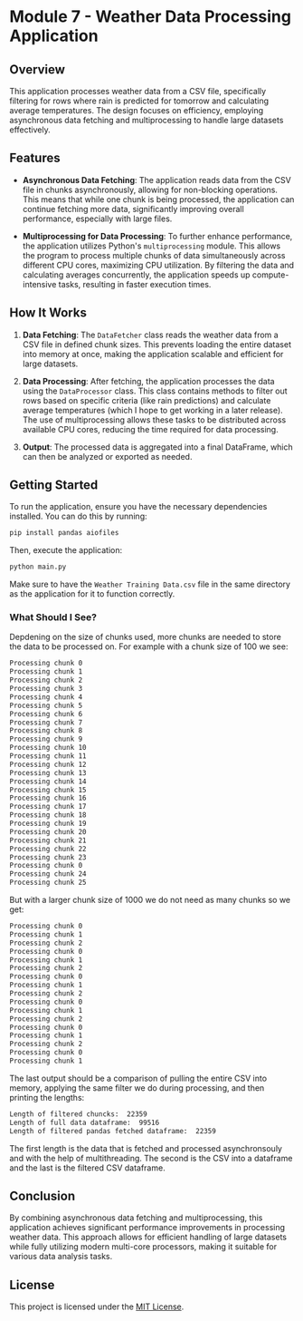 # Module 7 - Weather Data Processing Application

## Overview

This application processes weather data from a CSV file, specifically filtering for rows where rain is predicted for tomorrow and calculating average temperatures. The design focuses on efficiency, employing asynchronous data fetching and multiprocessing to handle large datasets effectively.

## Features

- **Asynchronous Data Fetching**: The application reads data from the CSV file in chunks asynchronously, allowing for non-blocking operations. This means that while one chunk is being processed, the application can continue fetching more data, significantly improving overall performance, especially with large files.

- **Multiprocessing for Data Processing**: To further enhance performance, the application utilizes Python's `multiprocessing` module. This allows the program to process multiple chunks of data simultaneously across different CPU cores, maximizing CPU utilization. By filtering the data and calculating averages concurrently, the application speeds up compute-intensive tasks, resulting in faster execution times.

## How It Works

1. **Data Fetching**: The `DataFetcher` class reads the weather data from a CSV file in defined chunk sizes. This prevents loading the entire dataset into memory at once, making the application scalable and efficient for large datasets.

2. **Data Processing**: After fetching, the application processes the data using the `DataProcessor` class. This class contains methods to filter out rows based on specific criteria (like rain predictions) and calculate average temperatures (which I hope to get working in a later release). The use of multiprocessing allows these tasks to be distributed across available CPU cores, reducing the time required for data processing.

3. **Output**: The processed data is aggregated into a final DataFrame, which can then be analyzed or exported as needed.

## Getting Started

To run the application, ensure you have the necessary dependencies installed. You can do this by running:

```bash
pip install pandas aiofiles
```

Then, execute the application:

```bash
python main.py
```

Make sure to have the `Weather Training Data.csv` file in the same directory as the application for it to function correctly.

### What Should I See?
Depdening on the size of chunks used, more chunks are needed to store the data to be processed on. For example with a chunk size of 100 we see:
```bash
Processing chunk 0
Processing chunk 1
Processing chunk 2
Processing chunk 3
Processing chunk 4
Processing chunk 5
Processing chunk 6
Processing chunk 7
Processing chunk 8
Processing chunk 9
Processing chunk 10
Processing chunk 11
Processing chunk 12
Processing chunk 13
Processing chunk 14
Processing chunk 15
Processing chunk 16
Processing chunk 17
Processing chunk 18
Processing chunk 19
Processing chunk 20
Processing chunk 21
Processing chunk 22
Processing chunk 23
Processing chunk 0
Processing chunk 24
Processing chunk 25
```

But with a larger chunk size of 1000 we do not need as many chunks so we get:

```bash
Processing chunk 0
Processing chunk 1
Processing chunk 2
Processing chunk 0
Processing chunk 1
Processing chunk 2
Processing chunk 0
Processing chunk 1
Processing chunk 2
Processing chunk 0
Processing chunk 1
Processing chunk 2
Processing chunk 0
Processing chunk 1
Processing chunk 2
Processing chunk 0
Processing chunk 1
```

The last output should be a comparison of pulling the entire CSV into memory, applying the same filter we do during processing, and then printing the lengths:

```bash
Length of filtered chuncks:  22359
Length of full data dataframe:  99516
Length of filtered pandas fetched dataframe:  22359
```
The first length is the data that is fetched and processed asynchronsouly and with the help of multithreading. The second is the CSV into a dataframe and the last is the filtered CSV dataframe.

## Conclusion

By combining asynchronous data fetching and multiprocessing, this application achieves significant performance improvements in processing weather data. This approach allows for efficient handling of large datasets while fully utilizing modern multi-core processors, making it suitable for various data analysis tasks.

## License
This project is licensed under the [MIT License](LICENSE).
